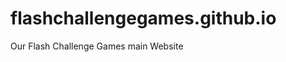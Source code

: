 flashchallengegames.github.io
=============================

Our Flash Challenge Games main Website
